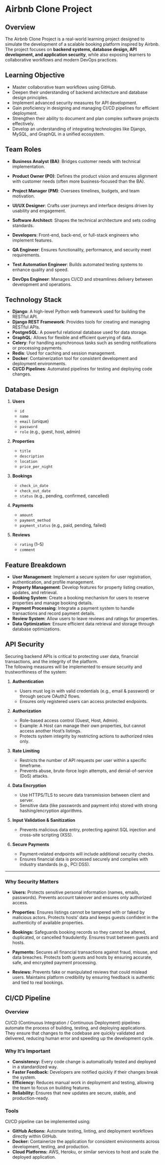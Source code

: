 # Airbnb Clone Project 

## Overview
The Airbnb Clone Project is a real-world learning project designed to simulate the development of a scalable booking platform inspired by Airbnb.  
The project focuses on **backend systems, database design, API development, and application security**, while also exposing learners to collaborative workflows and modern DevOps practices.

## Learning Objective
- Master collaborative team workflows using GitHub.
- Deepen their understanding of backend architecture and database design principles.
- Implement advanced security measures for API development.
- Gain proficiency in designing and managing CI/CD pipelines for efficient deployment.
- Strengthen their ability to document and plan complex software projects effectively.
- Develop an understanding of integrating technologies like Django, MySQL, and GraphQL in a unified ecosystem.

## Team Roles
- **Business Analyst (BA)**: Bridges customer needs with technical implementation.

- **Product Owner (PO)**: Defines the product vision and ensures alignment with customer needs (often more business-focused than the BA).

- **Project Manager (PM)**: Oversees timelines, budgets, and team motivation.

- **UI/UX Designer**: Crafts user journeys and interface designs driven by usability and engagement.

- **Software Architect**: Shapes the technical architecture and sets coding standards.

- **Developers**: Front-end, back-end, or full-stack engineers who implement features.

- **QA Engineer**: Ensures functionality, performance, and security meet requirements.

- **Test Automation Engineer**: Builds automated testing systems to enhance quality and speed.

- **DevOps Engineer**: Manages CI/CD and streamlines delivery between development and operations.

## Technology Stack
- **Django**: A high-level Python web framework used for building the RESTful API.
- **Django REST Framework**: Provides tools for creating and managing RESTful APIs.
- **PostgreSQL**: A powerful relational database used for data storage.
- **GraphQL**: Allows for flexible and efficient querying of data.
- **Celery**: For handling asynchronous tasks such as sending notifications or processing payments.
- **Redis**: Used for caching and session management.
- **Docker**: Containerization tool for consistent development and deployment environments.
- **CI/CD Pipelines**: Automated pipelines for testing and deploying code changes.

## Database Design
1. **Users**
   - `id`
   - `name`
   - `email` (unique)
   - `password`
   - `role` (e.g., guest, host, admin)

2. **Properties**
   - `title`
   - `description`
   - `location`
   - `price_per_night`

3. **Bookings**
   - `check_in_date`
   - `check_out_date`
   - `status` (e.g., pending, confirmed, cancelled)

4. **Payments**
   - `amount`
   - `payment_method`
   - `payment_status` (e.g., paid, pending, failed)

5. **Reviews**
   - `rating` (1–5)
   - `comment`

## Feature Breakdown
- **User Management**: Implement a secure system for user registration, authentication, and profile management.
- **Property Management**: Develop features for property listing creation, updates, and retrieval.
- **Booking System**: Create a booking mechanism for users to reserve properties and manage booking details.
- **Payment Processing**: Integrate a payment system to handle transactions and record payment details.
- **Review System**: Allow users to leave reviews and ratings for properties.
- **Data Optimization**: Ensure efficient data retrieval and storage through database optimizations.

## API Security

Securing backend APIs is critical to protecting user data, financial transactions, and the integrity of the platform.  
The following measures will be implemented to ensure security and trustworthiness of the system:

1. **Authentication**
   - Users must log in with valid credentials (e.g., email & password) or through secure OAuth2 flows.  
   - Ensures only registered users can access protected endpoints.  

2. **Authorization**
   - Role-based access control (Guest, Host, Admin).  
   - Example: A Host can manage their own properties, but cannot access another Host’s listings.  
   - Protects system integrity by restricting actions to authorized roles only.  

3. **Rate Limiting**
   - Restricts the number of API requests per user within a specific timeframe.  
   - Prevents abuse, brute-force login attempts, and denial-of-service (DoS) attacks.  

4. **Data Encryption**
   - Use HTTPS/TLS to secure data transmission between client and server.  
   - Sensitive data (like passwords and payment info) stored with strong hashing/encryption algorithms.  

5. **Input Validation & Sanitization**
   - Prevents malicious data entry, protecting against SQL injection and cross-site scripting (XSS).  

6. **Secure Payments**
   - Payment-related endpoints will include additional security checks.  
   - Ensures financial data is processed securely and complies with industry standards (e.g., PCI DSS).  

---
### Why Security Matters

- **Users:** Protects sensitive personal information (names, emails, passwords). Prevents account takeover and ensures only authorized access.  

- **Properties:** Ensures listings cannot be tampered with or faked by malicious actors. Protects hosts’ data and keeps guests confident in the authenticity of available properties.  

- **Bookings:** Safeguards booking records so they cannot be altered, duplicated, or cancelled fraudulently. Ensures trust between guests and hosts.  

- **Payments:** Secures all financial transactions against fraud, misuse, and data breaches. Protects both guests and hosts by ensuring accurate, safe, and encrypted payment processing.  

- **Reviews:** Prevents fake or manipulated reviews that could mislead users. Maintains platform credibility by ensuring feedback is authentic and tied to real bookings.  

## CI/CD Pipeline
### Overview
CI/CD (Continuous Integration / Continuous Deployment) pipelines automate the process of building, testing, and deploying applications.  
They ensure that changes to the codebase are quickly validated and delivered, reducing human error and speeding up the development cycle.

### Why It’s Important
- **Consistency:** Every code change is automatically tested and deployed in a standardized way.  
- **Faster Feedback:** Developers are notified quickly if their changes break the system.  
- **Efficiency:** Reduces manual work in deployment and testing, allowing the team to focus on building features.  
- **Reliability:** Ensures that new updates are secure, stable, and production-ready.  

### Tools
CI/CD pipeline can be implemented using:  
- **GitHub Actions:** Automate testing, linting, and deployment workflows directly within GitHub.  
- **Docker:** Containerize the application for consistent environments across development, testing, and production.  
- **Cloud Platforms:** AWS, Heroku, or similar services to host and scale the deployed application.  

